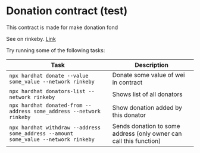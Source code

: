 # Donation contract (test)

This contract is made for make donation fond 

See on rinkeby. [Link](https://rinkeby.etherscan.io/address/0xeDAC0b1Df9F88426e613DCcf43AED5c675A59773)


Try running some of the following tasks:

| Task | Description |
| --- | --- |
| `npx hardhat donate --value some_value --network rinkeby` | Donate some value of wei in contract |
| `npx hardhat donators-list --network rinkeby` | Shows list of all donators |
| `npx hardhat donated-from --address some_address --network rinkeby` | Show donation added by this donator |
| `npx hardhat withdraw --address some_address --amount some_value --network rinkeby` | Sends donation to some address (only owner can call this function) |

